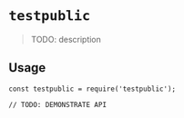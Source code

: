 # `testpublic`

> TODO: description

## Usage

```
const testpublic = require('testpublic');

// TODO: DEMONSTRATE API
```
